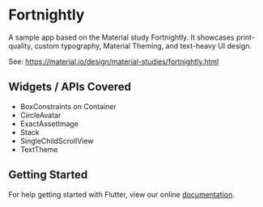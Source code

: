 # Fortnightly

A sample app based on the Material study Fortnightly. It showcases print-quality, custom typography, Material Theming,
and text-heavy UI design.

See: https://material.io/design/material-studies/fortnightly.html

## Widgets / APIs Covered

* BoxConstraints on Container
* CircleAvatar
* ExactAssetImage
* Stack
* SingleChildScrollView
* TextTheme

## Getting Started

For help getting started with Flutter, view our online
[documentation](https://flutter.io/).
